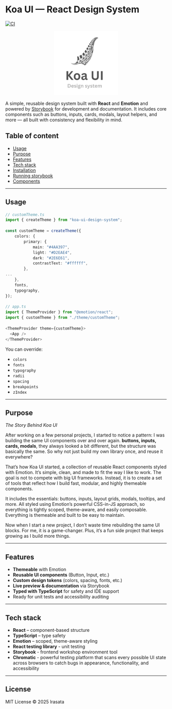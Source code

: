 # Koa UI — React Design System 

[![CI](https://github.com/lrasata/koa-ui/actions/workflows/ci.yml/badge.svg)](https://github.com/lrasata/koa-ui/actions/workflows/ci.yml)


<div style="text-align: center;">
<img src="https://raw.githubusercontent.com/lrasata/koa-ui/refs/heads/main/docs/koa.png" alt="koa ui logo" width="200" />
</div>

A simple, reusable design system built with **React** and **Emotion** and powered by [Storybook](https://storybook.js.org/) for development and documentation.
It includes core components such as buttons, inputs, cards, modals, layout helpers, and more — all built with consistency and flexibility in mind.

## Table of content

- [Usage](#usage)
- [Purpose](#purpose)
- [Features](#features)
- [Tech stack](#tech-stack)
- [Installation](#installation)
- [Running storybook](#running-storybook)
- [Components](#components)


---

## Usage

```ts
// customTheme.ts
import { createTheme } from "koa-ui-design-system";

const customTheme = createTheme({
    colors: {
        primary: {
            main: "#4AA397",
            light: "#D2EAE4",
            dark: "#2E6E61",
            contrastText: "#ffffff",
        },
...
    },
    fonts,
    typography,
});

// app.ts
import { ThemeProvider } from "@emotion/react";
import { customTheme } from "./theme/customTheme";

<ThemeProvider theme={customTheme}>
  <App />
</ThemeProvider>
```

You can override:

- `colors`
- `fonts`
- `typography`
- `radii`
- `spacing`
- `breakpoints`
- `zIndex`

--- 
## Purpose

_The Story Behind Koa UI_

After working on a few personal projects, I started to notice a pattern: I was building the same UI components over and over again.
**buttons, inputs, cards, modals**, they always looked a bit different, but the structure was basically the same. So why not
just build my own library once, and reuse it everywhere?

That’s how Koa UI started, a collection of reusable React components styled with Emotion. It’s simple, clean, and made
to fit the way I like to work. The goal is not to compete with big UI frameworks. Instead, it is to create a set of tools
that reflect how I build fast, modular, and highly themeable components.

It includes the essentials: buttons, inputs, layout grids, modals, tooltips, and more. All styled using Emotion’s powerful CSS-in-JS approach,
so everything is tightly scoped, theme-aware, and easily composable. Everything is themeable and built to be easy to maintain.

Now when I start a new project, I don’t waste time rebuilding the same UI blocks. For me, it is a game-changer. Plus,
it’s a fun side project that keeps growing as I build more things.

---

## Features

- **Themeable** with Emotion
- **Reusable UI components** (Button, Input, etc.)
- **Custom design tokens** (colors, spacing, fonts, etc.)
- **Live preview & documentation** via Storybook
- **Typed with TypeScript** for safety and IDE support
- Ready for unit tests and accessibility auditing

---

## Tech stack

- **React** – component-based structure
- **TypeScript** – type safety
- **Emotion** – scoped, theme-aware styling
- **React testing library** - unit testing
- **Storybook** - frontend workshop environment tool
- **Chromatic** - powerful testing platform that scans every possible UI state across browsers to catch bugs in appearance, functionality, and accessibility

---

## License

MIT License © 2025 lrasata
